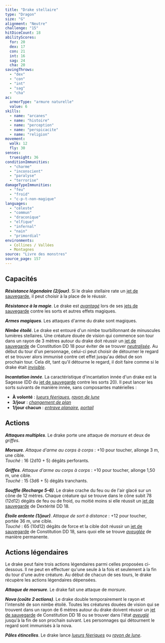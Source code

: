 ```yaml
---
title: "Drake stellaire"
type: "Dragon"
size: "G"
alignment: "Neutre"
challenge: "15"
hitDiceCount: 18
abilityScores:
  for: 20
  dex: 17
  con: 21
  int: 16
  sag: 24
  cha: 20
savingThrows:
  - "dex"
  - "con"
  - "int"
  - "sag"
  - "cha"
ac:
  armorType: "armure naturelle"
  value: 6
skills:
  - name: "arcanes"
  - name: "histoire"
  - name: "perception"
  - name: "perspicacite"
  - name: "religion"
movement:
  walk: 12
  fly: 30
senses:
  truesight: 36
conditionImmunities:
  - "charme"
  - "inconscient"
  - "paralyse"
  - "terrorise"
damageTypeImmunities:
  - "feu"
  - "froid"
  - "c-p-t-non-magique"
languages:
  - "céleste"
  - "commun"
  - "draconique"
  - "elfique"
  - "infernal"
  - "nain"
  - "primordial"
environments:
  - Collines / Vallées
  - Montagnes
source: "Livre des monstres"
source_page: 157
---
```

## Capacités
_**Résistance légendaire (2/jour)**_. Si le drake stellaire rate un [jet de sauvegarde](/utiliser-les-caracteristiques/#jets-de-sauvegarde), il peut choisir à la place de le réussir.

_**Résistance à la magie**_. Le drake est [_avantagé_](/utiliser-les-caracteristiques/#avantage-et-desavantage) lors de ses [jets de sauvegarde](/utiliser-les-caracteristiques/#jets-de-sauvegarde) contre les sorts et autres effets magiques.

_**Armes magiques**_. Les attaques d'arme du drake sont magiques.

_**Nimbe étoilé**_. Le drake est entouré d'un nimbe tourbillonnant de minuscules lumières stellaires. Une créature douée de vision qui commence son tour dans un rayon de 3 mètres autour du drake doit réussir un [jet de sauvegarde](/utiliser-les-caracteristiques/#jets-de-sauvegarde) de Constitution DD 18 pour éviter de se trouver [_neutralisée_](/gerer-la-sante-du-personnage/#neutralise). Au début du tour d'un personnage, celui-ci peut choisir de détourner le regard et se trouver alors immunisé contre cet effet jusqu'au début de son prochain tour. Cela dit, tant qu'il détourne le regard, il doit faire comme si le drake était [_invisible_](/gerer-la-sante-du-personnage/#invisible).

_**Incantation innée**_. La caractéristique d'incantation innée d'un drake est la Sagesse (DD du [jet de sauvegarde](/utiliser-les-caracteristiques/#jets-de-sauvegarde) contre les sorts 20). Il peut lancer les sorts suivants de manière innée, sans composantes matérielles :
* **À volonté** : [_lueurs féeriques_](/grimoire/lueurs-feeriques/), [_rayon de lune_](/grimoire/rayon-de-lune/)
* **3/jour** : [_changement de plan_](/grimoire/changement-de-plan/)
* **1/jour chacun** : [_entrave planaire_](/grimoire/entrave-planaire/), [_portail_](/grimoire/portail/)

## Actions
_**Attaques multiples**_. Le drake porte une attaque de _morsure_ et deux de _griffes_.

_**Morsure**_. _Attaque d'arme au corps à corps_ : +10 pour toucher, allonge 3 m, une cible.  
_Touché_ : 16 (2d10 + 5) dégâts perforants.

_**Griffes**_. _Attaque d'arme au corps à corps_ : +10 pour toucher, allonge 1,50 m, une cible.  
_Touché_ : 15 (3d6 + 5) dégâts tranchants.

_**Souffle (Recharge 5–6)**_. Le drake crache du feu ou de l'air glacé sur un cône de 12 mètres. Chaque créature qui se trouve dans le cône subit 78 (12d12) dégâts de feu ou de froid, ou moitié moins si elle réussit un [jet de sauvegarde](/utiliser-les-caracteristiques/#jets-de-sauvegarde) de Dextérité DD 18.

_**Étoile ardente (1/jour)**_. _Attaque de sort à distance_ : +12 pour toucher, portée 36 m, une cible.  
_Touché_ : 65 (10d12) dégâts de force et la cible doit réussir un [jet de sauvegarde](/utiliser-les-caracteristiques/#jets-de-sauvegarde) de Constitution DD 18, sans quoi elle se trouve [_aveuglée_](/gerer-la-sante-du-personnage/#aveugle) de manière permanente.

## Actions légendaires
Le drake peut faire trois actions légendaires parmi celles proposées ci-dessous. Il ne peut en effectuer qu'une seule à la fois et seulement à la fin du tour d'une autre créature. Au début de chacun de ses tours, le drake récupère les actions légendaires dépensées.

_**Attaque de morsure**_. Le drake fait une attaque de _morsure_.

_**Nova (coûte 2 actions)**_. Le drake double temporairement le rayon et l'intensité de son nimbe étoilé. Toutes les créatures douées de vision qui se trouvent dans un rayon de 6 mètres autour du drake doivent réussir un [jet de sauvegarde](/utiliser-les-caracteristiques/#jets-de-sauvegarde) de Constitution DD 18 ou se trouver dans l'état [_aveuglé_](/gerer-la-sante-du-personnage/#aveugle) jusqu'à la fin de son prochain suivant. Les personnages qui détournent le regard sont immunisés à la nova.

_**Pâles étincelles**_. Le drake lance [_lueurs féeriques_](/grimoire/lueurs-feeriques/) ou [_rayon de lune_](/grimoire/rayon-de-lune/).
